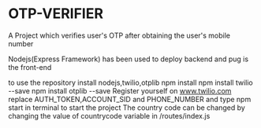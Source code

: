 # OTP-VERIFIER
A Project which verifies user's OTP after obtaining the user's mobile number

Nodejs(Express Framework) has been used to deploy backend and pug is the front-end 

to use the repository
install nodejs,twilio,otplib
npm install
npm install twilio --save
npm install otplib --save
Register yourself on www.twilio.com 
replace AUTH_TOKEN,ACCOUNT_SID and PHONE_NUMBER
and type npm start in terminal to start the project
The country code can be changed by changing
the value of countrycode variable in 
/routes/index.js
